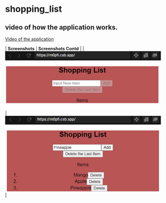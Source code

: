 # shopping_list

## video of how the application works.

[Video of the application](asset/video.webm)

| **Screenshots**  | **Screenshots Contd** |
| ![empty](asset/empty.png) | ![addeditems](asset/addedItems.png) |
